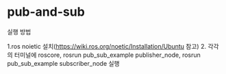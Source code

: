# pub-and-sub

실행 방법 

1.ros noietic 설치(https://wiki.ros.org/noetic/Installation/Ubuntu 참고) 
2. 각각의 터미널에 roscore, rosrun pub_sub_example publisher_node, rosrun pub_sub_example subscriber_node 실행
